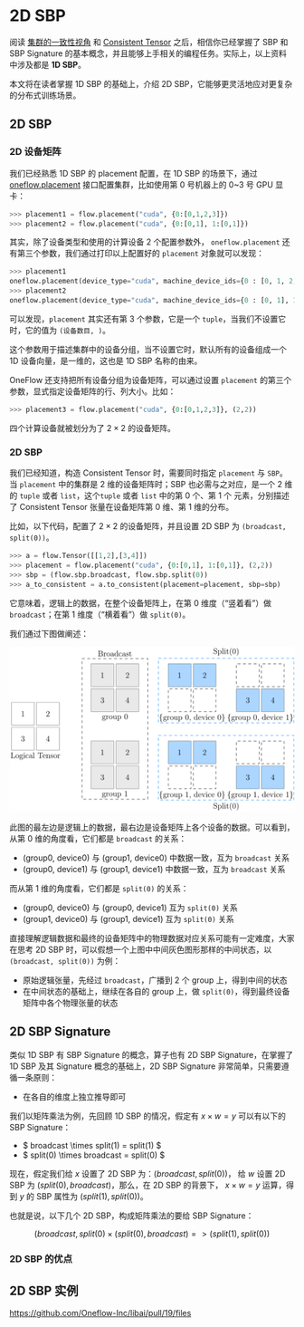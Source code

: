 # 2D SBP

阅读 [集群的一致性视角](./02_sbp.md) 和 [Consistent Tensor](./03_consistent_tensor.md) 之后，相信你已经掌握了 SBP 和 SBP Signature 的基本概念，并且能够上手相关的编程任务。实际上，以上资料中涉及都是 **1D SBP**。

本文将在读者掌握 1D SBP 的基础上，介绍 2D SBP，它能够更灵活地应对更复杂的分布式训练场景。

## 2D SBP

### 2D 设备矩阵

我们已经熟悉 1D SBP 的 placement 配置，在 1D SBP 的场景下，通过 [oneflow.placement](https://start.oneflow.org/oneflow-api-cn/placement.html#oneflow.placement) 接口配置集群，比如使用第 0 号机器上的 0~3 号 GPU 显卡：

```python
>>> placement1 = flow.placement("cuda", {0:[0,1,2,3]})
>>> placement2 = flow.placement("cuda", {0:[0,1], 1:[0,1]})
```

其实，除了设备类型和使用的计算设备 2 个配置参数外， `oneflow.placement` 还有第三个参数，我们通过打印以上配置好的 `placement` 对象就可以发现：

```python
>>> placement1
oneflow.placement(device_type="cuda", machine_device_ids={0 : [0, 1, 2, 3]}, hierarchy=(4,))
>>> placement2
oneflow.placement(device_type="cuda", machine_device_ids={0 : [0, 1], 1 : [0, 1]}, hierarchy=(4,))
```

可以发现，`placement` 其实还有第 3 个参数，它是一个 `tuple`，当我们不设置它时，它的值为 `(设备数目, )`。

这个参数用于描述集群中的设备分组，当不设置它时，默认所有的设备组成一个 1D 设备向量，是一维的，这也是 1D SBP 名称的由来。

OneFlow 还支持把所有设备分组为设备矩阵，可以通过设置 `placement` 的第三个参数，显式指定设备矩阵的行、列大小。比如：

```python
>>> placement3 = flow.placement("cuda", {0:[0,1,2,3]}, (2,2))
```

四个计算设备就被划分为了 $2 \times 2$ 的设备矩阵。


### 2D SBP

我们已经知道，构造 Consistent Tensor 时，需要同时指定 `placement` 与 `SBP`。当 `placement` 中的集群是 2 维的设备矩阵时；SBP 也必需与之对应，是一个 2 维的 `tuple` 或者 `list`，这个`tuple` 或者 `list` 中的第 0 个、第 1 个 元素，分别描述了 Consistent Tensor 张量在设备矩阵第 0 维、第 1 维的分布。

比如，以下代码，配置了 $2 \times 2$ 的设备矩阵，并且设置 2D SBP 为 `(broadcast, split(0))`。

```python
>>> a = flow.Tensor([[1,2],[3,4]])
>>> placement = flow.placement("cuda", {0:[0,1], 1:[0,1]}, (2,2))
>>> sbp = (flow.sbp.broadcast, flow.sbp.split(0))
>>> a_to_consistent = a.to_consistent(placement=placement, sbp=sbp)
```

它意味着，逻辑上的数据，在整个设备矩阵上，在第 0 维度（“竖着看”）做 `broadcast`；在第 1 维度（“横着看”）做 `split(0)`。

我们通过下图做阐述：

![](./imgs/2d-sbp.png)

此图的最左边是逻辑上的数据，最右边是设备矩阵上各个设备的数据。可以看到，从第 0 维的角度看，它们都是 `broadcast` 的关系：

- (group0, device0) 与 (group1, device0) 中数据一致，互为 `broadcast` 关系
- (group0, device1) 与 (group1, device1) 中数据一致，互为 `broadcast` 关系

而从第 1 维的角度看，它们都是 `split(0)` 的关系：

- (group0, device0) 与 (group0, device1) 互为 `split(0)` 关系
- (group1, device0) 与 (group1, device1) 互为 `split(0)` 关系

直接理解逻辑数据和最终的设备矩阵中的物理数据对应关系可能有一定难度，大家在思考 2D SBP 时，可以假想一个上图中中间灰色图形那样的中间状态，以 `(broadcast, split(0))` 为例：

- 原始逻辑张量，先经过 `broadcast`，广播到 2 个 group 上，得到中间的状态
- 在中间状态的基础上，继续在各自的 group 上，做 `split(0)`，得到最终设备矩阵中各个物理张量的状态

## 2D SBP Signature

类似 1D SBP 有 SBP Signature 的概念，算子也有 2D SBP Signature，在掌握了 1D SBP 及其 Signature 概念的基础上，2D SBP Signature 非常简单，只需要遵循一条原则：

- 在各自的维度上独立推导即可

我们以矩阵乘法为例，先回顾 1D SBP 的情况，假定有 $x \times w = y$ 可以有以下的 SBP Signature：

- $ broadcast \times split(1) = split(1) $
- $ split(0) \times broadcast = split(0) $

现在，假定我们给 $x$ 设置了 2D SBP 为：$(broadcast, split(0))$， 给 $w$ 设置 2D SBP 为 $(split(0), broadcast)$，那么，在 2D SBP 的背景下， $x \times w = y$ 运算，得到 $y$ 的 SBP
 属性为 $(split(1), split(0))$。

 也就是说，以下几个 2D SBP，构成矩阵乘法的要给 SBP Signature：

 $$(broadcast, split(0) \times (split(0), broadcast) => (split(1), split(0))$$

 ### 2D SBP 的优点

## 2D SBP 实例

https://github.com/Oneflow-Inc/libai/pull/19/files
